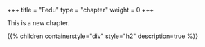 +++
title = "Fedu"
type = "chapter"
weight = 0
+++

This is a new chapter.

{{% children containerstyle="div" style="h2" description=true %}}